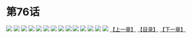 # 第76话
![](https://s1.baozimh.com/scomic/yuekanshaonuyeqijun-chunquan/0/80-871z/1.jpg)
![](https://s1.baozimh.com/scomic/yuekanshaonuyeqijun-chunquan/0/80-871z/2.jpg)
![](https://s1.baozimh.com/scomic/yuekanshaonuyeqijun-chunquan/0/80-871z/3.jpg)
![](https://s1.baozimh.com/scomic/yuekanshaonuyeqijun-chunquan/0/80-871z/4.jpg)
![](https://s1.baozimh.com/scomic/yuekanshaonuyeqijun-chunquan/0/80-871z/5.jpg)
![](https://s1.baozimh.com/scomic/yuekanshaonuyeqijun-chunquan/0/80-871z/6.jpg)
![](https://s1.baozimh.com/scomic/yuekanshaonuyeqijun-chunquan/0/80-871z/7.jpg)
![](https://s1.baozimh.com/scomic/yuekanshaonuyeqijun-chunquan/0/80-871z/8.jpg)
![](https://s1.baozimh.com/scomic/yuekanshaonuyeqijun-chunquan/0/80-871z/9.jpg)
![](https://s1.baozimh.com/scomic/yuekanshaonuyeqijun-chunquan/0/80-871z/10.jpg)
![](https://s1.baozimh.com/scomic/yuekanshaonuyeqijun-chunquan/0/80-871z/11.jpg)
![](https://s1.baozimh.com/scomic/yuekanshaonuyeqijun-chunquan/0/80-871z/12.jpg)
![](https://s1.baozimh.com/scomic/yuekanshaonuyeqijun-chunquan/0/80-871z/13.jpg)
![](https://s1.baozimh.com/scomic/yuekanshaonuyeqijun-chunquan/0/80-871z/14.jpg)
[【上一章】](./80.md)
[【目录】](./README.md)
[【下一章】](./82.md)
